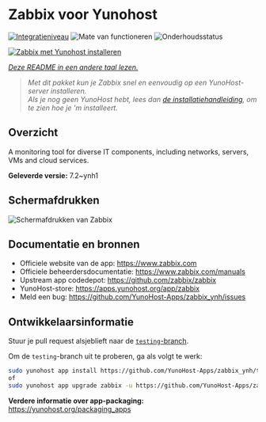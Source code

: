 <!--
NB: Deze README is automatisch gegenereerd door <https://github.com/YunoHost/apps/tree/master/tools/readme_generator>
Hij mag NIET handmatig aangepast worden.
-->

# Zabbix voor Yunohost

[![Integratieniveau](https://apps.yunohost.org/badge/integration/zabbix)](https://ci-apps.yunohost.org/ci/apps/zabbix/)
![Mate van functioneren](https://apps.yunohost.org/badge/state/zabbix)
![Onderhoudsstatus](https://apps.yunohost.org/badge/maintained/zabbix)

[![Zabbix met Yunohost installeren](https://install-app.yunohost.org/install-with-yunohost.svg)](https://install-app.yunohost.org/?app=zabbix)

*[Deze README in een andere taal lezen.](./ALL_README.md)*

> *Met dit pakket kun je Zabbix snel en eenvoudig op een YunoHost-server installeren.*  
> *Als je nog geen YunoHost hebt, lees dan [de installatiehandleiding](https://yunohost.org/install), om te zien hoe je 'm installeert.*

## Overzicht

A monitoring tool for diverse IT components, including networks, servers, VMs and cloud services.

**Geleverde versie:** 7.2~ynh1

## Schermafdrukken

![Schermafdrukken van Zabbix](./doc/screenshots/screenshot1.png)

## Documentatie en bronnen

- Officiele website van de app: <https://www.zabbix.com>
- Officiele beheerdersdocumentatie: <https://www.zabbix.com/manuals>
- Upstream app codedepot: <https://github.com/zabbix/zabbix>
- YunoHost-store: <https://apps.yunohost.org/app/zabbix>
- Meld een bug: <https://github.com/YunoHost-Apps/zabbix_ynh/issues>

## Ontwikkelaarsinformatie

Stuur je pull request alsjeblieft naar de [`testing`-branch](https://github.com/YunoHost-Apps/zabbix_ynh/tree/testing).

Om de `testing`-branch uit te proberen, ga als volgt te werk:

```bash
sudo yunohost app install https://github.com/YunoHost-Apps/zabbix_ynh/tree/testing --debug
of
sudo yunohost app upgrade zabbix -u https://github.com/YunoHost-Apps/zabbix_ynh/tree/testing --debug
```

**Verdere informatie over app-packaging:** <https://yunohost.org/packaging_apps>
